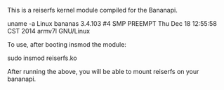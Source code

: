 This is a reiserfs kernel module compiled for the Bananapi. 

uname -a
Linux bananas 3.4.103 #4 SMP PREEMPT Thu Dec 18 12:55:58 CST 2014 armv7l GNU/Linux

To use, after booting insmod the module:

sudo insmod reiserfs.ko

After running the above, you will be able to mount reiserfs on your bananapi. 

